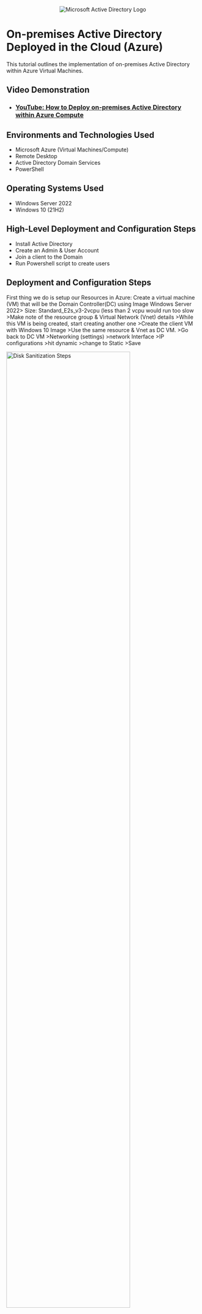 <p align="center">
<img src="https://i.imgur.com/pU5A58S.png" alt="Microsoft Active Directory Logo"/>
</p>

<h1>On-premises Active Directory Deployed in the Cloud (Azure)</h1>
This tutorial outlines the implementation of on-premises Active Directory within Azure Virtual Machines.<br />


<h2>Video Demonstration</h2>

- ### [YouTube: How to Deploy on-premises Active Directory within Azure Compute](https://www.youtube.com)

<h2>Environments and Technologies Used</h2>

- Microsoft Azure (Virtual Machines/Compute)
- Remote Desktop
- Active Directory Domain Services
- PowerShell

<h2>Operating Systems Used </h2>

- Windows Server 2022
- Windows 10 (21H2)

<h2>High-Level Deployment and Configuration Steps</h2>

- Install Active Directory
- Create an Admin & User Account
- Join a client to the Domain
- Run Powershell script to create users

<h2>Deployment and Configuration Steps</h2>

First thing we do is setup our Resources in Azure:
Create a virtual machine (VM) that will be the Domain Controller(DC) using Image Windows Server 2022> Size: Standard_E2s_v3-2vcpu (less than 2 vcpu would run too slow >Make note of the resource group & Virtual Network (Vnet) details >While this VM is being created, start creating another one >Create the client VM with Windows 10 Image >Use the same resource & Vnet as DC VM. >Go back to DC VM >Networking (settings) >network Interface >IP configurations >hit dynamic >change to Static >Save


<p>
<img src="https://i.imgur.com/I4p2OQv.png" height="80%" width="80%" alt="Disk Sanitization Steps"/>
</p>
<p>
After setting up the Virtual Machines in Azure, remote desktop into the DC fisrt by entering the public IP address (obtained from Azure VM details). Once logged in, you're greeted by the Server Manager Dashboard. 
In server manager >Configure This local server (The #1 option) >Add Roles & Features (The #2 Option) >Role based or feature based Installation >Select a server from the server pool (DC1 is highlighted >select Active Directory Domain Services >next on all dependencies screens >Install >close once complete.
Click on the yellow warning flag sign in top right corner >Promote this server to a domain controller >New Forest >Name the Domain (can be any; mydomain.com for this lab) >Check the DNS & GC box & select your password >In additional options, type domain name (mydomain) >Install. RDP session will end as the system restarts.
Upon restart, log backin w/the domain FQDN (Fully Qualified Domain Name) you setup the the Server with.

</p>
<br />

<p>
<img src="https://i.imgur.com/c1fllux.png" height="80%" width="80%" alt="Disk Sanitization Steps"/>
</p>
<p>
Tools (Upper right corner)>Users & PCs
(Organizational Units in Active Directories are like folders) Click on domain >New >OU >Create an OU named “_ADMINS” & another named “_EMPLOYEES” (Done this way so that it stands out to you, but not normally the case)
Click on new OU Admins >New > User> Create an Admin User & make note of the login name (I created Paulie Penne as Admin)
Make this user Admin: Right-click user >Properties >Member of >Add >enter “Domain” >check names >Domain Admins >ok >Apply >Ok.
Click on new OU Employees >New > User> Create a User & make note of the login name (I created Larry Lasagna as a user)
At CMD prompt>logoff Logs off 
Log back in as the Administrator and confirm with CMD Prompt, whoami.

</p>
<br />

<p>
<img src="https://i.imgur.com/CauPgvc.png" height="80%" width="80%" alt="Disk Sanitization Steps"/>
</p>
<p>
To be part of a domain, you must use the Domain Controller’s DNS server instead of a regular DNS server.
To join a domain, in Azure, get the Private IP address of the Domain Controller (DC-1 in my case) (Networking tab >NIC Private IP >Copy), Go to Client (Client-1 in my case) RDP, Networking >click on network Interface >DNS Servers under settings >Change DNS Servers to custom >enter the NIC Private IP copied from DC-1.
Restart Client-1. Copy Client-1 Public IP & re-launch RDP.
Go to Client-1 system settings (right click Start menu >System >Settings >Rename this PC Advanced >In Computer name Tab, hit Change >Member of >Domain >enter domain name (mydomain.com) >enter credentials >close all tabs so it can restart.
Copy the public IP again & re-launch RDP. Login with Admin credentials.
</p>
<br />

<p>
<img src="https://i.imgur.com/PIG8Em9.png" height="80%" width="80%" alt="Disk Sanitization Steps"/>
</p>
<p>
This script will create 1000 users in the _Employees OU created earlier with Password1 as their default password. Once logged in to the Domain Controller, Search >Powershell_ISE >right-click to run as Admin >Create a new file >Paste the script contents >Run the script. Once complete, we can get the credentials of any of the created users and login as a way to familiarize ourself with the system.

</p>
<br />
